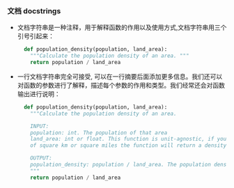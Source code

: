 ### 文档 docstrings

- 文档字符串是一种注释，用于解释函数的作用以及使用方式,文档字符串用三个引号引起来：

  ```python
    def population_density(population, land_area):
      """Calculate the population density of an area. """
      return population / land_area
  ```

- 一行文档字符串完全可接受, 可以在一行摘要后面添加更多信息。我们还可以对函数的参数进行了解释，描述每个参数的作用和类型。我们经常还会对函数输出进行说明：

  ```python
    def population_density(population, land_area):
      """Calculate the population density of an area.

      INPUT:
      population: int. The population of that area
      land_area: int or float. This function is unit-agnostic, if you pass in values in terms
      of square km or square miles the function will return a density in those units.

      OUTPUT: 
      population_density: population / land_area. The population density of a particular area.
      """
      return population / land_area
  ```